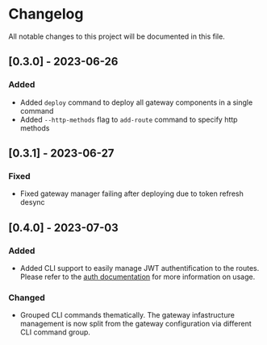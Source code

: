 # Changelog

All notable changes to this project will be documented in this file.

<!-- The format is based on [Keep a Changelog](https://keepachangelog.com/en/1.0.0/),
and this project adheres to [Semantic Versioning](https://semver.org/spec/v2.0.0.html). -->

## [0.3.0] - 2023-06-26

### Added

- Added `deploy` command to deploy all gateway components in a single command
- Added `--http-methods` flag to `add-route` command to specify http methods

## [0.3.1] - 2023-06-27

### Fixed

- Fixed gateway manager failing after deploying due to token refresh desync

## [0.4.0] - 2023-07-03

### Added

- Added CLI support to easily manage JWT authentification to the routes. Please refer to the [auth documentation](./docs/auth.md) for more information on usage.

### Changed

- Grouped CLI commands thematically. The gateway infastructure management is now split from the gateway configuration via different CLI command group.
